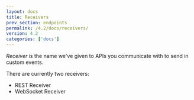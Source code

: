 ```yaml
---
layout: docs
title: Receivers
prev_section: endpoints
permalink: /4.2/docs/receivers/
version: 4.2
categories: ['docs']
---
```


*Receiver* is the name we've given to APIs you communicate with to send in
custom events.

There are currently two receivers:

* REST Receiver
* WebSocket Receiver
